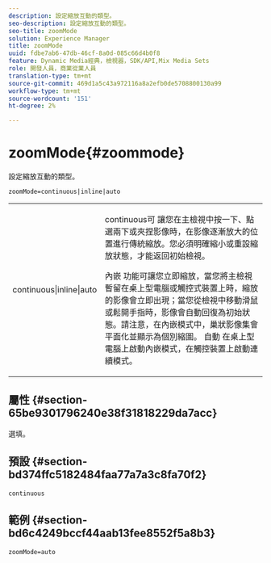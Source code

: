 ```yaml
---
description: 設定縮放互動的類型。
seo-description: 設定縮放互動的類型。
seo-title: zoomMode
solution: Experience Manager
title: zoomMode
uuid: fdbe7ab6-47db-46cf-8a0d-085c66d4b0f8
feature: Dynamic Media經典，檢視器，SDK/API,Mix Media Sets
role: 開發人員，商業從業人員
translation-type: tm+mt
source-git-commit: 469d1a5c43a972116a8a2efb0de5708800130a99
workflow-type: tm+mt
source-wordcount: '151'
ht-degree: 2%

---
```



# zoomMode{#zoommode}

設定縮放互動的類型。

`zoomMode=continuous|inline|auto`

<table id="table_E314540D347D47699C04EB80D20C0721"> 
 <tbody> 
  <tr> 
   <td colname="col1"> <p> <span class="codeph"> continuous|inline|auto  </span> </p> </td> 
   <td colname="col2"> <p> <span class="codeph"> continuous可 </span> 讓您在主檢視中按一下、點選兩下或夾捏影像時，在影像逐漸放大的位置進行傳統縮放。您必須明確縮小或重設縮放狀態，才能返回初始檢視。 </p> <p> <span class="codeph"> 內嵌 </span> 功能可讓您立即縮放，當您將主檢視暫留在桌上型電腦或觸控式裝置上時，縮放的影像會立即出現；當您從檢視中移動滑鼠或鬆開手指時，影像會自動回復為初始狀態。請注意，在<span class="codeph">內嵌</span>模式中，巢狀影像集會平面化並顯示為個別縮圖。 <span class="codeph"> 自動 </span> 在桌上型電腦上啟動內嵌模式，在觸控裝置上啟動連續模式。 </p> </td> 
  </tr> 
 </tbody> 
</table>

## 屬性 {#section-65be9301796240e38f31818229da7acc}

選填。

## 預設 {#section-bd374ffc5182484faa77a7a3c8fa70f2}

`continuous`

## 範例 {#section-bd6c4249bccf44aab13fee8552f5a8b3}

`zoomMode=auto`
